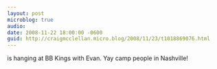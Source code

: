 ```yaml
---
layout: post
microblog: true
audio: 
date: 2008-11-22 18:00:00 -0600
guid: http://craigmcclellan.micro.blog/2008/11/23/t1018869076.html
---
```

is hanging at BB Kings with Evan. Yay camp people in Nashville!
